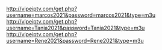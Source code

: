 http://vipeiptv.com/get.php?username=marcos2021&password=marcos2021&type=m3u
http://vipeiptv.com/get.php?username=Tania2021&password=Tania2021&type=m3u
http://vipeiptv.com/get.php?username=Rene2021&password=Rene2021&type=m3u
